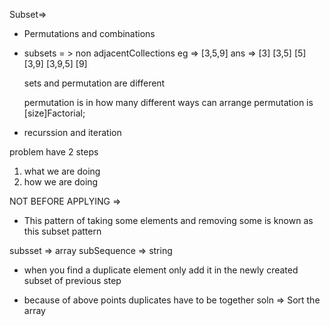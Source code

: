 Subset=> 
* Permutations and combinations
* subsets = > non adjacentCollections
 eg => [3,5,9] ans => [3] [3,5] [5] [3,9] [3,9,5] [9]

  sets and permutation are different

  permutation is in how many different ways can arrange
  permutation is [size]Factorial;

 * recurssion and iteration

 problem have 2 steps
  1. what we are doing 
  2. how we are doing

  NOT BEFORE APPLYING =>
 *  This pattern of taking some elements and removing some 
 is known as this subset pattern

 subsset => array
 subSequence => string

 * when you find a duplicate element only add it in the newly created subset
 of previous step

 * because of above points duplicates have to be together soln => Sort the array